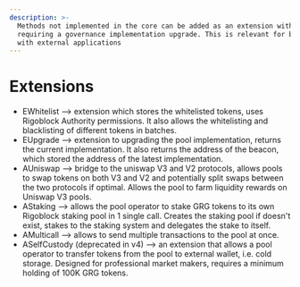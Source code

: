 ```yaml
---
description: >-
  Methods not implemented in the core can be added as an extension without
  requiring a governance implementation upgrade. This is relevant for bridges
  with external applications
---
```


# Extensions

* EWhitelist --> extension which stores the whitelisted tokens, uses Rigoblock Authority permissions. It also allows the whitelisting and blacklisting of different tokens in batches.
* EUpgrade --> extension to upgrading the pool implementation, returns the current implementation. It also returns the address of the beacon, which stored the address of the latest implementation.
* AUniswap --> bridge to the uniswap V3 and V2 protocols, allows pools to swap tokens on both V3 and V2 and potentially split swaps between the two protocols if optimal. Allows the pool to farm liquidity rewards on Uniswap V3 pools.
* AStaking --> allows the pool operator to stake GRG tokens to its own Rigoblock staking pool in 1 single call. Creates the staking pool if doesn't exist, stakes to the staking system and delegates the stake to itself.
* AMulticall --> allows to send multiple transactions to the pool at once.
* ASelfCustody (deprecated in v4) --> an extension that allows a pool operator to transfer tokens from the pool to external wallet, i.e. cold storage. Designed for professional market makers, requires a minimum holding of 100K GRG tokens.
